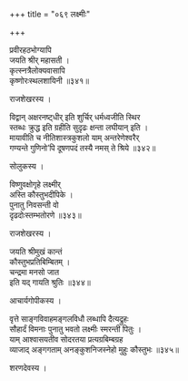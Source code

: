 +++
title = "०६९ लक्ष्मीः"

+++


प्रवीरहठभोग्यापि  
जयति श्रीर् महासती ।  
कृत्स्नत्रैलोक्यवासापि  
कृष्णोरःस्थलशायिनी ॥३४१॥  


राजशेखरस्य ।  


विद्वान् अक्षरनष्ट्धीर् इति शुर्चिर् धर्मध्वजीति स्थिर  
स्तब्धः क्रुद्ध इति ग्रहीति सुदृढः क्षन्ता लघीयान् इति ।  
मायावीति च नीतिशास्त्रकुशलो याम् अन्तरेणेश्वरैर्  
गण्यन्ते गुणिनो’पि दूषणपदं तस्यै नमस् ते श्रिये ॥३४२॥  


सोलुकस्य ।  


विष्णुवक्षोगृहे लक्ष्मीर्  
अस्ति कौस्तुभदीपिके ।  
पुनातु निवसन्ती वो  
दृढदोःस्तम्भतोरणे ॥३४३॥  


राजशेखरस्य ।  


जयति श्रीमुखं कान्तं  
कौस्तुभप्रतिबिम्बितम् ।  
चन्द्रमा मनसो जात  
इति यद् गायति श्रुतिः ॥३४४॥  


आचार्यगोपीकस्य ।  


वृत्ते साङ्गविवाहमङ्गलविधौ लब्धापि दैत्यद्रुहः   
सौहार्दं विमनाः पुनातु भवतो लक्ष्मीः स्मरन्ती पितुः ।  
याम् आश्वासयतीव सोदरतया प्रत्यग्रबिम्बग्रह  
व्याजाद् अङ्गगताम् अनङ्कुशनिजस्नेहो मुहुः कौस्तुभः ॥३४५॥  


शरणदेवस्य ।  

